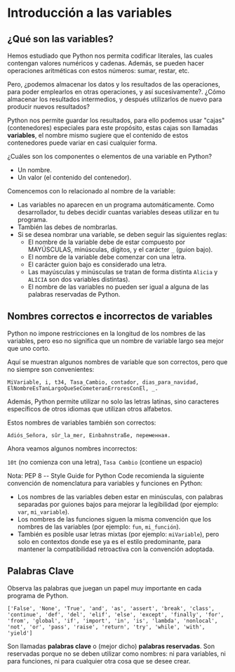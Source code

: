# Introducción a las variables

## ¿Qué son las variables?

Hemos estudiado que Python nos permita codificar literales, las cuales contengan valores numéricos y cadenas. Además, se pueden hacer operaciones aritméticas con estos números: sumar, restar, etc. 

Pero, ¿podemos almacenar los datos y los resultados de las operaciones, para poder emplearlos en otras operaciones, y así sucesivamente?. ¿Cómo almacenar los resultados intermedios, y después utilizarlos de nuevo para producir nuevos resultados?

Python nos permite guardar los resultados, para ello podemos usar "cajas" (contenedores) especiales para este propósito, estas cajas son llamadas **variables**, el nombre mismo sugiere que el contenido de estos contenedores puede variar en casi cualquier forma.

¿Cuáles son los componentes o elementos de una variable en Python?

* Un nombre.
* Un valor (el contenido del contenedor).

Comencemos con lo relacionado al nombre de la variable:

* Las variables no aparecen en un programa automáticamente. Como desarrollador, tu debes decidir cuantas variables deseas utilizar en tu programa.
* También las debes de nombrarlas.
* Si se desea nombrar una variable, se deben seguir las siguientes reglas:
    * El nombre de la variable debe de estar compuesto por MAYÚSCULAS, minúsculas, dígitos, y el carácter `_` (guion bajo).
    * El nombre de la variable debe comenzar con una letra.
    * El carácter guion bajo es considerado una letra.
    * Las mayúsculas y minúsculas se tratan de forma distinta `Alicia` y `ALICIA` son dos variables distintas).
    * El nombre de las variables no pueden ser igual a alguna de las palabras reservadas de Python.

## Nombres correctos e incorrectos de variables

Python no impone restricciones en la longitud de los nombres de las variables, pero eso no significa que un nombre de variable largo sea mejor que uno corto.

Aquí se muestran algunos nombres de variable que son correctos, pero que no siempre son convenientes:

```
MiVariable, i, t34, Tasa_Cambio, contador, dias_para_navidad, ElNombreEsTanLargoQueSeCometeranErroresConEl, _.
```

Además, Python permite utilizar no solo las letras latinas, sino caracteres específicos de otros idiomas que utilizan otros alfabetos.

Estos nombres de variables también son correctos:

```
Adiós_Señora, sûr_la_mer, Einbahnstraße, переменная.
```

Ahora veamos algunos nombres incorrectos:

`10t` (no comienza con una letra), `Tasa Cambio` (contiene un espacio)

Nota: PEP 8 -- Style Guide for Python Code recomienda la siguiente convención de nomenclatura para variables y funciones en Python:

* Los nombres de las variables deben estar en minúsculas, con palabras separadas por guiones bajos para mejorar la legibilidad (por ejemplo: `var`, `mi_variable`).
* Los nombres de las funciones siguen la misma convención que los nombres de las variables (por ejemplo: `fun`, `mi_función`).
* También es posible usar letras mixtas (por ejemplo: `miVariable`), pero solo en contextos donde ese ya es el estilo predominante, para mantener la compatibilidad retroactiva con la convención adoptada.

## Palabras Clave

Observa las palabras que juegan un papel muy importante en cada programa de Python.

```
['False', 'None', 'True', 'and', 'as', 'assert', 'break', 'class', 'continue', 'def', 'del', 'elif', 'else', 'except', 'finally', 'for', 'from', 'global', 'if', 'import', 'in', 'is', 'lambda', 'nonlocal', 'not', 'or', 'pass', 'raise', 'return', 'try', 'while', 'with', 'yield']
```

Son llamadas **palabras clave** o (mejor dicho) **palabras reservadas**. Son reservadas porque no se deben utilizar como nombres: ni para variables, ni para funciones, ni para cualquier otra cosa que se desee crear.



